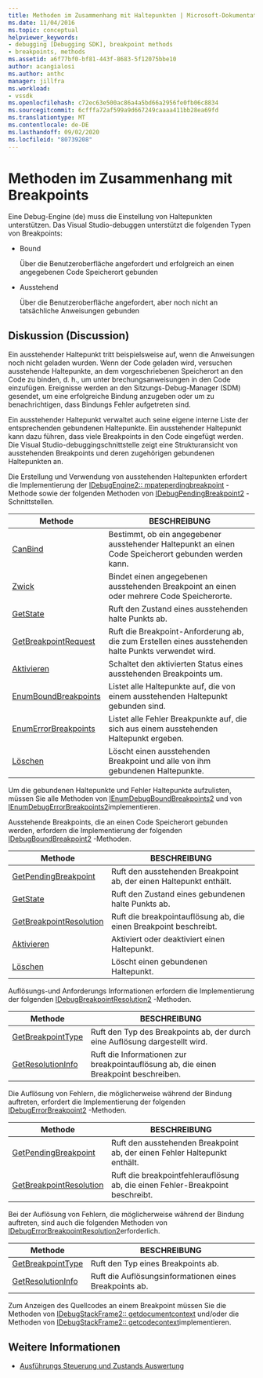 ```yaml
---
title: Methoden im Zusammenhang mit Haltepunkten | Microsoft-Dokumentation
ms.date: 11/04/2016
ms.topic: conceptual
helpviewer_keywords:
- debugging [Debugging SDK], breakpoint methods
- breakpoints, methods
ms.assetid: a6f77bf0-bf81-443f-8683-5f12075bbe10
author: acangialosi
ms.author: anthc
manager: jillfra
ms.workload:
- vssdk
ms.openlocfilehash: c72ec63e500ac86a4a5bd66a2956fe0fb06c8834
ms.sourcegitcommit: 6cfffa72af599a9d667249caaaa411bb28ea69fd
ms.translationtype: MT
ms.contentlocale: de-DE
ms.lasthandoff: 09/02/2020
ms.locfileid: "80739208"
---
```

# <a name="breakpoint-related-methods"></a>Methoden im Zusammenhang mit Breakpoints
Eine Debug-Engine (de) muss die Einstellung von Haltepunkten unterstützen. Das Visual Studio-debuggen unterstützt die folgenden Typen von Breakpoints:

- Bound

     Über die Benutzeroberfläche angefordert und erfolgreich an einen angegebenen Code Speicherort gebunden

- Ausstehend

     Über die Benutzeroberfläche angefordert, aber noch nicht an tatsächliche Anweisungen gebunden

## <a name="discussion"></a>Diskussion (Discussion)
 Ein ausstehender Haltepunkt tritt beispielsweise auf, wenn die Anweisungen noch nicht geladen wurden. Wenn der Code geladen wird, versuchen ausstehende Haltepunkte, an dem vorgeschriebenen Speicherort an den Code zu binden, d. h., um unter brechungsanweisungen in den Code einzufügen. Ereignisse werden an den Sitzungs-Debug-Manager (SDM) gesendet, um eine erfolgreiche Bindung anzugeben oder um zu benachrichtigen, dass Bindungs Fehler aufgetreten sind.

 Ein ausstehender Haltepunkt verwaltet auch seine eigene interne Liste der entsprechenden gebundenen Haltepunkte. Ein ausstehender Haltepunkt kann dazu führen, dass viele Breakpoints in den Code eingefügt werden. Die Visual Studio-debuggingschnittstelle zeigt eine Strukturansicht von ausstehenden Breakpoints und deren zugehörigen gebundenen Haltepunkten an.

 Die Erstellung und Verwendung von ausstehenden Haltepunkten erfordert die Implementierung der [IDebugEngine2:: mpateperdingbreakpoint](../../extensibility/debugger/reference/idebugengine2-creatependingbreakpoint.md) -Methode sowie der folgenden Methoden von [IDebugPendingBreakpoint2](../../extensibility/debugger/reference/idebugpendingbreakpoint2.md) -Schnittstellen.

|Methode|BESCHREIBUNG|
|------------|-----------------|
|[CanBind](../../extensibility/debugger/reference/idebugpendingbreakpoint2-canbind.md)|Bestimmt, ob ein angegebener ausstehender Haltepunkt an einen Code Speicherort gebunden werden kann.|
|[Zwick](../../extensibility/debugger/reference/idebugpendingbreakpoint2-bind.md)|Bindet einen angegebenen ausstehenden Breakpoint an einen oder mehrere Code Speicherorte.|
|[GetState](../../extensibility/debugger/reference/idebugpendingbreakpoint2-getstate.md)|Ruft den Zustand eines ausstehenden halte Punkts ab.|
|[GetBreakpointRequest](../../extensibility/debugger/reference/idebugpendingbreakpoint2-getbreakpointrequest.md)|Ruft die Breakpoint-Anforderung ab, die zum Erstellen eines ausstehenden halte Punkts verwendet wird.|
|[Aktivieren](../../extensibility/debugger/reference/idebugpendingbreakpoint2-enable.md)|Schaltet den aktivierten Status eines ausstehenden Breakpoints um.|
|[EnumBoundBreakpoints](../../extensibility/debugger/reference/idebugpendingbreakpoint2-enumboundbreakpoints.md)|Listet alle Haltepunkte auf, die von einem ausstehenden Haltepunkt gebunden sind.|
|[EnumErrorBreakpoints](../../extensibility/debugger/reference/idebugpendingbreakpoint2-enumerrorbreakpoints.md)|Listet alle Fehler Breakpunkte auf, die sich aus einem ausstehenden Haltepunkt ergeben.|
|[Löschen](../../extensibility/debugger/reference/idebugpendingbreakpoint2-delete.md)|Löscht einen ausstehenden Breakpoint und alle von ihm gebundenen Haltepunkte.|

 Um die gebundenen Haltepunkte und Fehler Haltepunkte aufzulisten, müssen Sie alle Methoden von [IEnumDebugBoundBreakpoints2](../../extensibility/debugger/reference/ienumdebugboundbreakpoints2.md) und von [IEnumDebugErrorBreakpoints2](../../extensibility/debugger/reference/ienumdebugerrorbreakpoints2.md)implementieren.

 Ausstehende Breakpoints, die an einen Code Speicherort gebunden werden, erfordern die Implementierung der folgenden [IDebugBoundBreakpoint2](../../extensibility/debugger/reference/idebugboundbreakpoint2.md) -Methoden.

|Methode|BESCHREIBUNG|
|------------|-----------------|
|[GetPendingBreakpoint](../../extensibility/debugger/reference/idebugboundbreakpoint2-getpendingbreakpoint.md)|Ruft den ausstehenden Breakpoint ab, der einen Haltepunkt enthält.|
|[GetState](../../extensibility/debugger/reference/idebugboundbreakpoint2-getstate.md)|Ruft den Zustand eines gebundenen halte Punkts ab.|
|[GetBreakpointResolution](../../extensibility/debugger/reference/idebugboundbreakpoint2-getbreakpointresolution.md)|Ruft die breakpointauflösung ab, die einen Breakpoint beschreibt.|
|[Aktivieren](../../extensibility/debugger/reference/idebugboundbreakpoint2-enable.md)|Aktiviert oder deaktiviert einen Haltepunkt.|
|[Löschen](../../extensibility/debugger/reference/idebugboundbreakpoint2-delete.md)|Löscht einen gebundenen Haltepunkt.|

 Auflösungs-und Anforderungs Informationen erfordern die Implementierung der folgenden [IDebugBreakpointResolution2](../../extensibility/debugger/reference/idebugbreakpointresolution2.md) -Methoden.

|Methode|BESCHREIBUNG|
|------------|-----------------|
|[GetBreakpointType](../../extensibility/debugger/reference/idebugbreakpointresolution2-getbreakpointtype.md)|Ruft den Typ des Breakpoints ab, der durch eine Auflösung dargestellt wird.|
|[GetResolutionInfo](../../extensibility/debugger/reference/idebugbreakpointresolution2-getresolutioninfo.md)|Ruft die Informationen zur breakpointauflösung ab, die einen Breakpoint beschreiben.|

 Die Auflösung von Fehlern, die möglicherweise während der Bindung auftreten, erfordert die Implementierung der folgenden [IDebugErrorBreakpoint2](../../extensibility/debugger/reference/idebugerrorbreakpoint2.md) -Methoden.

|Methode|BESCHREIBUNG|
|------------|-----------------|
|[GetPendingBreakpoint](../../extensibility/debugger/reference/idebugerrorbreakpoint2-getpendingbreakpoint.md)|Ruft den ausstehenden Breakpoint ab, der einen Fehler Haltepunkt enthält.|
|[GetBreakpointResolution](../../extensibility/debugger/reference/idebugerrorbreakpoint2-getbreakpointresolution.md)|Ruft die breakpointfehlerauflösung ab, die einen Fehler-Breakpoint beschreibt.|

 Bei der Auflösung von Fehlern, die möglicherweise während der Bindung auftreten, sind auch die folgenden Methoden von [IDebugErrorBreakpointResolution2](../../extensibility/debugger/reference/idebugerrorbreakpointresolution2.md)erforderlich.

|Methode|BESCHREIBUNG|
|------------|-----------------|
|[GetBreakpointType](../../extensibility/debugger/reference/idebugerrorbreakpointresolution2-getbreakpointtype.md)|Ruft den Typ eines Breakpoints ab.|
|[GetResolutionInfo](../../extensibility/debugger/reference/idebugerrorbreakpointresolution2-getresolutioninfo.md)|Ruft die Auflösungsinformationen eines Breakpoints ab.|

 Zum Anzeigen des Quellcodes an einem Breakpoint müssen Sie die Methoden von [IDebugStackFrame2:: getdocumentcontext](../../extensibility/debugger/reference/idebugstackframe2-getdocumentcontext.md) und/oder die Methoden von [IDebugStackFrame2:: getcodecontext](../../extensibility/debugger/reference/idebugstackframe2-getcodecontext.md)implementieren.

## <a name="see-also"></a>Weitere Informationen
- [Ausführungs Steuerung und Zustands Auswertung](../../extensibility/debugger/execution-control-and-state-evaluation.md)

